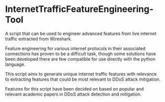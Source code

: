 # InternetTrafficFeatureEngineering-Tool

A script that can be used to engineer advanced features from live internet traffic extracted from Wireshark.

Feature engineering for various internet protocols in their associated connections has proven to be a difficult task, though some solutions have been developed there are few compatible for use directly with the python language. 

This script aims to generate unique internet traffic features with relevance to extracting features that could be most relevant to DDoS attack mitigation. 

Features for this script have been decided on based on popular and relevant academic papers in DDoS attack detection and mitigation.
